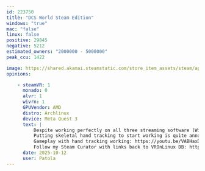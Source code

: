 ```yaml
---
id: 223750
title: "DCS World Steam Edition"
windows: "true"
mac: "false"
linux: false
positive: 29845
negative: 5212
estimated_owners: "2000000 - 5000000"
peak_ccu: 1422

image: https://shared.akamai.steamstatic.com/store_item_assets/steam/apps/223750/header.jpg?t=1729003316
opinions:

    - steamVR: 1
      monado: 0
      alvr: 1
      wivrn: 1
      GPUVendor: AMD
      distro: Archlinux
      device: Meta Quest 3
      text: |
          Despite working perfectly on all three streaming software (WiVRn, ALVR and Steam Link), DCS world _also_ works with advanced features like skeletal hand tracking! However, the base airplane from the free edition does not have interactable knobs and switches, only some paid airplanes.
          Putting skeletal hand tracking to start working is quite annoying, though, not from Linux but from the headset. Some solutions didn't work to me, like clicking the two controllers together or looking at my palms. Only when I put the controllers down in the ground it started working.
          Gameplay with hand tracking working: https://youtu.be/VABHaxDUmVM
          Follow my Steam Curator with links back to VROnLinux DB: https://store.steampowered.com/curator/45753882-VR-Linux
      date: 2025-10-12
      user: Patola
---
```

